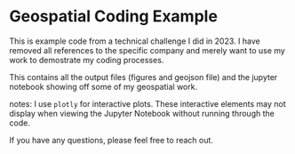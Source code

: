 # Geospatial Coding Example

This is example code from a technical challenge I did in 2023. I have removed all references to the specific company and merely want to use my work to demostrate my coding processes.

This contains all the output files (figures and geojson file) and the jupyter notebook showing off some of my geospatial work.

notes: I use `plotly` for interactive plots. These interactive elements may not display when viewing the Jupyter Notebook without running through the code.

If you have any questions, please feel free to reach out.
